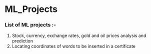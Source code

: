 # ML_Projects
### List of ML projects :-
1. Stock, currency, exchange rates, gold and oil prices analysis and prediction
2. Locating coordinates of words to be inserted in a certificate
